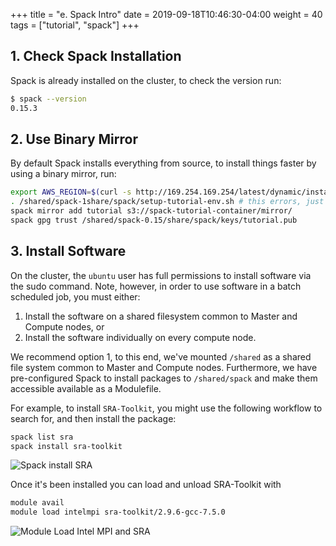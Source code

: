+++
title = "e. Spack Intro"
date = 2019-09-18T10:46:30-04:00
weight = 40
tags = ["tutorial", "spack"]
+++

## 1. Check Spack Installation

Spack is already installed on the cluster, to check the version run:

```bash
$ spack --version
0.15.3
```
## 2. Use Binary Mirror

By default Spack installs everything from source, to install things faster by using a binary mirror, run:

```bash
export AWS_REGION=$(curl -s http://169.254.169.254/latest/dynamic/instance-identity/document | grep -oP '\"region\"[[:space:]]*:[[:space:]]*\"\K[^\"]+')
. /shared/spack-1share/spack/setup-tutorial-env.sh # this errors, just hit Ctrl-c
spack mirror add tutorial s3://spack-tutorial-container/mirror/
spack gpg trust /shared/spack-0.15/share/spack/keys/tutorial.pub
```

## 3. Install Software

On the cluster, the `ubuntu` user has full permissions to install software via the sudo command. Note, however, in order to use software in a batch scheduled job, you must either:

1. Install the software on a shared filesystem common to Master and Compute nodes, or
2. Install the software individually on every compute node.

We recommend option 1, to this end, we've mounted `/shared` as a shared file system common to Master and Compute nodes. Furthermore, we have pre-configured Spack to install packages to `/shared/spack` and make them accessible available as a Modulefile.

For example, to install `SRA-Toolkit`, you might use the following workflow to search for, and then install the package:

```bash
spack list sra
spack install sra-toolkit
```

![Spack install SRA](/images/spack_on_pcluster/spack_sra.png)

Once it's been installed you can load and unload SRA-Toolkit with 

```bash
module avail
module load intelmpi sra-toolkit/2.9.6-gcc-7.5.0
```

![Module Load Intel MPI and SRA](/images/spack_on_pcluster/sra_load.png)